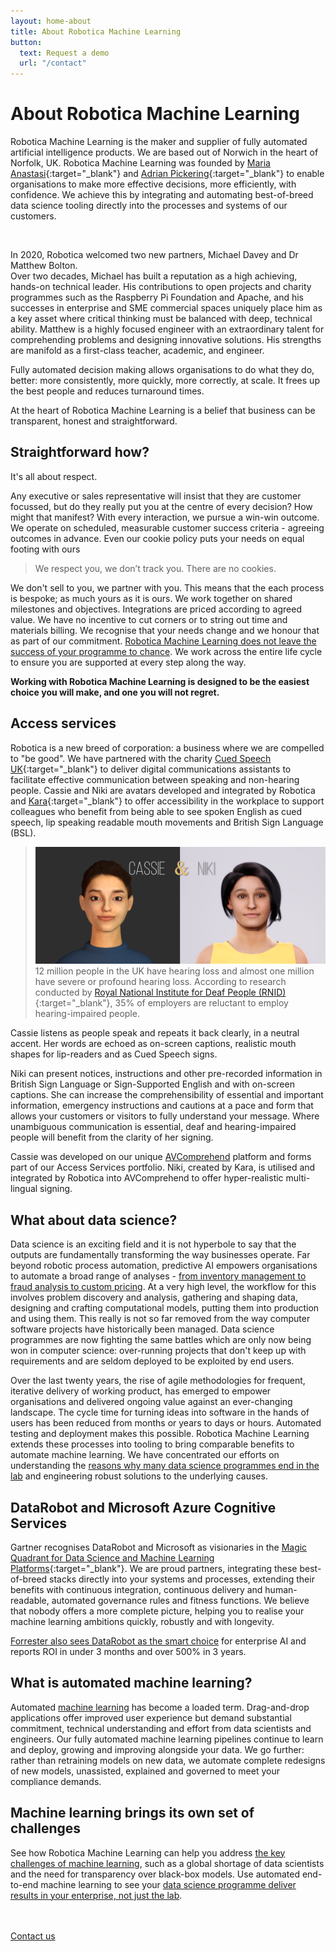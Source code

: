 ```yaml
---
layout: home-about
title: About Robotica Machine Learning
button: 
  text: Request a demo
  url: "/contact"
---
```


# About Robotica Machine Learning


Robotica Machine Learning is the maker and supplier of fully automated artificial intelligence products.  We are based out of Norwich in the heart of Norfolk, UK.  Robotica Machine Learning was founded by [Maria Anastasi](https://www.linkedin.com/in/mariaanastasi/){:target="_blank"}  and [Adrian Pickering](https://www.linkedin.com/in/adrianpickering/){:target="_blank"} to enable organisations to make more effective decisions, more efficiently, with confidence.  We achieve this by integrating and automating best-of-breed data science tooling directly into the processes and systems of our customers.

<br />


In 2020, Robotica welcomed two new partners, Michael Davey and Dr Matthew Bolton.  
Over two decades, Michael has built a reputation as a high achieving, hands-on technical leader.  His contributions to open projects and charity programmes such as the Raspberry Pi Foundation and Apache, and his successes in enterprise and SME commercial spaces uniquely place him as a key asset where critical thinking must be balanced with deep, technical ability.
Matthew is a highly focused engineer with an extraordinary talent for comprehending problems and designing innovative solutions.  His strengths are manifold as a first-class teacher, academic, and engineer. 

Fully automated decision making allows organisations to do what they do, better: more consistently, more quickly, more correctly, at scale.  It frees up the best people and reduces turnaround times.



At the heart of Robotica Machine Learning is a belief that business can be transparent, honest and straightforward.


## Straightforward how?
It's all about respect.

Any executive or sales representative will insist that they are customer focussed, but do they really put you at the centre of every decision?  How might that manifest?  With every interaction, we pursue a win-win outcome. We operate on scheduled, measurable customer success criteria - agreeing outcomes in advance.  Even our cookie policy puts your needs on equal footing with ours
>We respect you, we don’t track you. There are no cookies.


We don't sell to you, we partner with you. This means that the each process is bespoke; as much yours as it is ours. We work together on shared milestones and objectives.  Integrations are priced according to agreed value.  We have no incentive to cut corners or to string out time and materials billing.  We recognise that your needs change and we honour that as part of our commitment.  [Robotica Machine Learning does not leave the success of your programme to chance](/posts/completeness-of-vision).  We work across the entire life cycle to ensure you are supported at every step along the way.

**Working with Robotica Machine Learning is designed to be the easiest choice you will make, and one you will not regret.**

## Access services
Robotica is a new breed of corporation: a business where we are compelled to "be good".  We have partnered with the charity [Cued Speech UK](https://www.cuedspeech.co.uk/){:target="_blank"} to deliver digital communications assistants to facilitate effective communication between speaking and non-hearing people.  Cassie and Niki are avatars developed and integrated by Robotica and [Kara](https://kara.tech){:target="_blank"} to offer accessibility in the workplace to support colleagues who benefit from being able to see spoken English as cued speech, lip speaking readable mouth movements and British Sign Language (BSL).

>![Cassie and Niki](/images/cassie-and-niki.png)
12 million people in the UK have hearing loss and almost one million have severe or profound hearing loss.  According to research conducted by [Royal National Institute for Deaf People (RNID)](https://rnid.org.uk/){:target="_blank"}, 35% of employers are reluctant to employ hearing-impaired people. 

Cassie listens as people speak and repeats it back clearly, in a neutral accent.  Her words are echoed as on-screen captions, realistic mouth shapes for lip-readers and as Cued Speech signs. 

Niki can present notices, instructions and other pre-recorded information in British Sign Language or Sign-Supported English and with on-screen captions.  She can increase the comprehensibility of essential and important information, emergency instructions and cautions at a pace and form that allows your customers or visitors to fully understand your message.  Where unambiguous communication is essential, deaf and hearing-impaired people will benefit from the clarity of her signing.

Cassie was developed on our unique [AVComprehend](/posts/avcomprehend) platform and forms part of our Access Services portfolio. Niki, created by Kara, is utilised and integrated by Robotica into AVComprehend to offer hyper-realistic multi-lingual signing.

## What about data science?
Data science is an exciting field and it is not hyperbole to say that the outputs are fundamentally transforming the way businesses operate. Far beyond robotic process automation, predictive AI empowers organisations to automate a broad range of analyses - [from inventory management to fraud analysis to custom pricing](/posts/opportunities).  At a very high level, the workflow for this involves problem discovery and analysis, gathering and shaping data, designing and crafting computational models, putting them into production and using them.  This really is not so far removed from the way computer software projects have historically been managed.  Data science programmes are now fighting the same battles which are only now being won in computer science: over-running projects that don't keep up with requirements and are seldom deployed to be exploited by end users.

Over the last twenty years, the rise of agile methodologies for frequent, iterative delivery of working product, has emerged to empower organisations and delivered ongoing value against an ever-changing landscape. The cycle time for turning ideas into software in the hands of users has been reduced from months or years to days or hours.  Automated testing and deployment makes this possible.  Robotica Machine Learning extends these processes into tooling to bring comparable benefits to automate machine learning.  We have concentrated our efforts on understanding the [reasons why many data science programmes end in the lab](/posts/reasons-why-many-data-science-programmes-end-in-the-lab) and engineering robust solutions to the underlying causes.


## DataRobot and Microsoft Azure Cognitive Services
Gartner recognises DataRobot and Microsoft as visionaries in the [Magic Quadrant for Data Science and Machine Learning Platforms](https://blog.datarobot.com/datarobot-included-for-the-first-time-as-a-visionary-in-the-2019-gartner-magic-quadrant-for-data-science-and-machine-learning-platforms){:target="_blank"}.  We are proud partners, integrating these best-of-breed stacks directly into your systems and processes, extending their benefits with continuous integration, continuous delivery and human-readable, automated governance rules and fitness functions.  We believe that nobody offers a more complete picture, helping you to realise your machine learning ambitions quickly, robustly and with longevity.

[Forrester also sees DataRobot as the smart choice](/posts/total-impact-of-datarobot) for enterprise AI and reports ROI in under 3 months and over 500% in 3 years.

## What is automated machine learning?
Automated [machine learning](/posts/about-machine-learning) has become a loaded term. Drag-and-drop applications offer improved user experience but demand substantial commitment, technical understanding and effort from data scientists and engineers.  Our fully automated machine learning pipelines continue to learn and deploy, growing and improving alongside your data.  We go further: rather than retraining models on new data, we automate complete redesigns of new models, unassisted, explained and governed to meet your compliance demands.  


## Machine learning brings its own set of challenges
See how Robotica Machine Learning can help you address [the key challenges of machine learning](/posts/key-challenges-of-machine-learning), such as a global shortage of data scientists and the need for transparency over black-box models.  Use automated end-to-end machine learning to see your [data science programme deliver results in your enterprise, not just the lab](/posts/reasons-why-many-data-science-programmes-end-in-the-lab).



<br />
<br />
<a href = '/contact' class = 'button'>Contact us</a>
<br />

